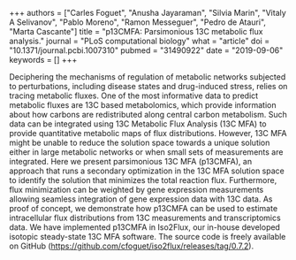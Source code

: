 +++
authors = ["Carles Foguet", "Anusha Jayaraman", "Silvia Marin", "Vitaly A Selivanov", "Pablo Moreno", "Ramon Messeguer", "Pedro de Atauri", "Marta Cascante"]
title = "p13CMFA: Parsimonious 13C metabolic flux analysis."
journal = "PLoS computational biology"
what = "article"
doi = "10.1371/journal.pcbi.1007310"
pubmed = "31490922"
date = "2019-09-06"
keywords = []
+++

Deciphering the mechanisms of regulation of metabolic networks subjected to perturbations, including disease states and drug-induced stress, relies on tracing metabolic fluxes. One of the most informative data to predict metabolic fluxes are 13C based metabolomics, which provide information about how carbons are redistributed along central carbon metabolism. Such data can be integrated using 13C Metabolic Flux Analysis (13C MFA) to provide quantitative metabolic maps of flux distributions. However, 13C MFA might be unable to reduce the solution space towards a unique solution either in large metabolic networks or when small sets of measurements are integrated. Here we present parsimonious 13C MFA (p13CMFA), an approach that runs a secondary optimization in the 13C MFA solution space to identify the solution that minimizes the total reaction flux. Furthermore, flux minimization can be weighted by gene expression measurements allowing seamless integration of gene expression data with 13C data. As proof of concept, we demonstrate how p13CMFA can be used to estimate intracellular flux distributions from 13C measurements and transcriptomics data. We have implemented p13CMFA in Iso2Flux, our in-house developed isotopic steady-state 13C MFA software. The source code is freely available on GitHub (https://github.com/cfoguet/iso2flux/releases/tag/0.7.2).